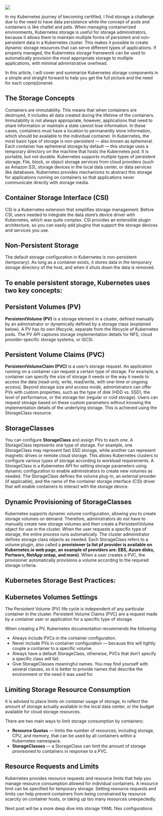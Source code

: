 ![](https://miro.medium.com/max/693/0*O2WUFUYsxraKIeA9.png)

In my Kubernetes journey of becoming certified, I find storage a challenge due to the need to have data persistence while the concept of pods and containers is like chattel and pets. When managing containerized environments, Kubernetes storage is useful for storage administrators, because it allows them to maintain multiple forms of persistent and non-persistent data in a Kubernetes cluster. This makes it possible to create dynamic storage resources that can serve different types of applications. If properly managed, the Kubernetes storage framework can be used to automatically provision the most appropriate storage to multiple applications, with minimal administrative overhead.

In this article, I will cover and summarize Kubernetes storage components in a simple and straight forward to help you get the full picture and the need for each copmp\[onenet.

## The Storage Concepts

Containers are immutability. This means that when containers are destroyed, it includes all data created during the lifetime of the containers. Immutability is not always appropriate, however, applications that need to share information or maintain a state cannot lose information. In these cases, containers must have a location to permanently store information, which should be available to the individual container. In Kubernetes, the most basic type of storage is non-persistent — also known as ephemeral. Each container has ephemeral storage by default — this storage uses a temporary directory on the machine that hosts the Kubernetes pod. It is portable, but not durable. Kubernetes supports multiple types of persistent storage. File, block, or object storage services from cloud providers (such as Amazon S3), storage devices in the local data center, or data services like databases. Kubernetes provides mechanisms to abstract this storage for applications running on containers so that applications never communicate directly with storage media.

## Container Storage Interface (CSI)

CSI is a Kubernetes extension that simplifies storage management. Before CSI, users needed to integrate the data store’s device driver with Kubernetes, which was quite complex. CSI provides an extensible plugin architecture, so you can easily add plugins that support the storage devices and services you use.

## Non-Persistent Storage

The default storage configuration in Kubernetes is non-persistent (temporary). As long as a container exists, it stores data in the temporary storage directory of the host, and when it shuts down the data is removed.

## To enable persistent storage, Kubernetes uses two key concepts:

## Persistent Volumes (PV)

**PersistentVolume (PV)** is a storage element in a cluster, defined manually by an administrator or dynamically defined by a storage class (explained below). A PV has its own lifecycle, separate from the lifecycle of Kubernetes pods. The PV API captures storage implementation details for NFS, cloud provider-specific storage systems, or iSCSI.

## Persistent Volume Claims (PVC)

**PersistentVolumeClaim (PVC)** is a user’s storage request. An application running on a container can request a certain type of storage. For example, a container can specify the size of storage it needs or the way it needs to access the data (read-only, write, read/write, with one-time or ongoing access). Beyond storage size and access mode, administrators can offer PVs with custom properties, such as the type of disk (HDD vs. SSD), the level of performance, or the storage tier (regular or cold storage). Users can request storage based on these custom parameters without knowing the implementation details of the underlying storage. This is achieved using the StorageClass resource.

## StorageClasses

You can configure **StorageClass** and assign PVs to each one. A StorageClass represents one type of storage. For example, one StorageClass may represent fast SSD storage, while another can represent magnetic drives or remote cloud storage. This allows Kubernetes clusters to configure various types of storage according to workload requirements. A StorageClass is a Kubernetes API for setting storage parameters using dynamic configuration to enable administrators to create new volumes as needed. The StorageClass defines the volume plug-in, an external provider (if applicable), and the name of the container storage interface (CSI) driver that will enable containers to interact with the storage device.

## Dynamic Provisioning of StorageClasses

Kubernetes supports dynamic volume configuration, allowing you to create storage volumes on demand. Therefore, administrators do not have to manually create new storage volumes and then create a PersistentVolume object for use in the cluster. When the user requests a specific type of storage, the entire process runs automatically. The cluster administrator defines storage class objects as needed. Each StorageClass refers to a volume plugin, also called a **provisioner (a list pf provider is available on Kubernetes.io web page, an example of providers are: EBS, Azure disks, Portworx, NetApp ontap, and more)**. When a user creates a PVC, the provisioner automatically provisions a volume according to the required storage criteria.

## Kubernetes Storage Best Practices:

## Kubernetes Volumes Settings

The Persistent Volume (PV) life cycle is independent of any particular container in the cluster. Persistent Volume Claims (PVC) are a request made by a container user or application for a specific type of storage.

When creating a PV, Kubernetes documentation recommends the following:

-   Always include PVCs in the container configuration.
-   Never include PVs in container configuration — because this will tightly couple a container to a specific volume.
-   Always have a default StorageClass, otherwise, PVCs that don’t specify a specific class will fail.
-   Give StorageClasses meaningful names. You may find yourself with several classes, so it is better to provide names that describe the environment or the need it was used for.

## Limiting Storage Resource Consumption

It is advised to place limits on container usage of storage, to reflect the amount of storage actually available in the local data center, or the budget available for cloud storage resources.

There are two main ways to limit storage consumption by containers:

-   **Resource Quotas** — limits the number of resources, including storage, CPU, and memory, that can be used by all containers within a Kubernetes namespace.
-   **StorageClasses** — a StorageClass can limit the amount of storage provisioned to containers in response to a PVC.

## Resource Requests and Limits

Kubernetes provides resource requests and resource limits that help you manage resource consumption allowed for individual containers. A resource limit can be specified for temporary storage. Setting resource requests and limits can help prevent containers from being constrained by resource scarcity on container hosts, or taking up too many resources unexpectedly.

Next post will be a more deep dive into storage YAML files configurations